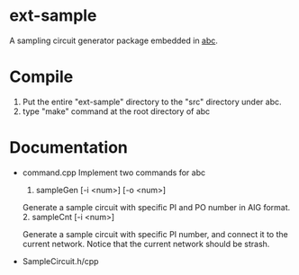 # ext-sample
A sampling circuit generator package embedded in [abc](https://github.com/berkeley-abc/abc).

# Compile
1. Put the entire "ext-sample" directory to the "src" directory under abc.
2. type "make" command at the root directory of abc

# Documentation
- command.cpp
  Implement two commands for abc
  
  1. sampleGen \[-i \<num>] \[-o \<num>]
  
    Generate a sample circuit with specific PI and PO number in AIG format.
  2. sampleCnt \[-i \<num>]
  
    Generate a sample circuit with specific PI number, and connect it to the current network. Notice that the current network should be strash.

- SampleCircuit.h/cpp
